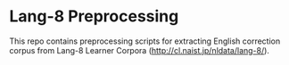 # Lang-8 Preprocessing

This repo contains preprocessing scripts for extracting English correction corpus from Lang-8 Learner Corpora (<http://cl.naist.jp/nldata/lang-8/>).
